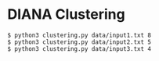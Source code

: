 #  DIANA Clustering

```
$ python3 clustering.py data/input1.txt 8 
$ python3 clustering.py data/input2.txt 5
$ python3 clustering.py data/input3.txt 4
```
